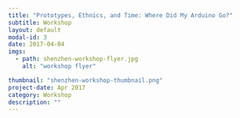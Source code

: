```yaml
---
title: "Prototypes, Ethnics, and Time: Where Did My Arduino Go?"
subtitle: Workshop
layout: default
modal-id: 3
date: 2017-04-04
imgs: 
  - path: shenzhen-workshop-flyer.jpg
    alt: "workshop flyer"

thumbnail: "shenzhen-workshop-thumbnail.png"
project-date: Apr 2017
category: Workshop
description: ""
---
```

